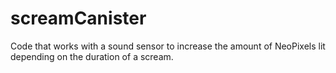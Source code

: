 # screamCanister
Code that works with a sound sensor to increase the amount of NeoPixels lit depending on the duration of a scream. 
